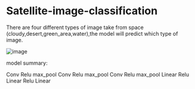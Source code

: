 # Satellite-image-classification
There are four different types of image take from space (cloudy,desert,green_area,water),the model will predict which type of image.

![image](https://github.com/NickStrain/satellie-image-classification-new/assets/104718991/9c963651-fc99-4427-865d-7f111e952f99)


model summary:

Conv 
Relu
max_pool
Conv
Relu
max_pool
Conv
Relu
max_pool
Linear
Relu
Linear
Relu
Linear
